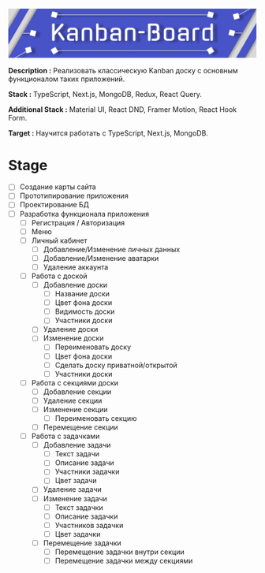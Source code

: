 <a href="https://www.figma.com/file/9Yhx0HJicMzainnp62TcfY/Kanban-Board?node-id=1%3A2&t=8aVkVlWN7Hq9Xzgf-1" title="Figma link"><img src="https://github.com/Innovavtion/kanban-board/blob/main/desing/Banner/Frame%201.png" alt="Kanban-Board"></a>

**Description :** Реализовать классическую Kanban доску с основным функционалом таких приложений.

**Stack :** TypeScript, Next.js, MongoDB, Redux, React Query.

**Additional Stack :** Material UI, React DND, Framer Motion, React Hook Form.

**Target :** Научится работать с TypeScript, Next.js, MongoDB.

# Stage

- [ ] Создание карты сайта
- [ ] Прототипирование приложения
- [ ] Проектирование БД
- [ ] Разработка функционала приложения
  - [ ] Регистрация / Авторизация
  - [ ] Меню
  - [ ] Личный кабинет
    - [ ] Добавление/Изменение личных данных
    - [ ] Добавление/Изменение аватарки
    - [ ] Удаление аккаунта
  - [ ] Работа с доской
    - [ ] Добавление доски
      - [ ] Название доски
      - [ ] Цвет фона доски
      - [ ] Видимость доски
      - [ ] Участники доски
    - [ ] Удаление доски
    - [ ] Изменение доски
      - [ ] Переименовать доску
      - [ ] Цвет фона доски
      - [ ] Сделать доску приватной/открытой
      - [ ] Участники доски
  - [ ] Работа с секциями доски
    - [ ] Добавление секции
    - [ ] Удаление секции
    - [ ] Изменение секции
      - [ ] Переименовать секцию
    - [ ] Перемещение секции
  - [ ] Работа с задачками
    - [ ] Добавление задачи
      - [ ] Текст задачи
      - [ ] Описание задачи
      - [ ] Участники задачки
      - [ ] Цвет задачи
    - [ ] Удаление задачи
    - [ ] Изменение задачи
      - [ ] Текст задачки
      - [ ] Описание задачки
      - [ ] Участников задачки
      - [ ] Цвет задачки
    - [ ] Перемещение задачки
      - [ ] Перемещение задачки внутри секции
      - [ ] Перемещение задачки между секциями
